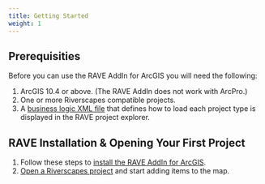 ```yaml
---
title: Getting Started
weight: 1
---
```


## Prerequisities

Before you can use the RAVE AddIn for ArcGIS you will need the following:

1. ArcGIS 10.4 or above. (The RAVE AddIn does not work with ArcPro.)
1. One or more Riverscapes compatible projects.
1. A [business logic XML file](business-logic.html) that defines how to load each project type is displayed in the RAVE project explorer.

## RAVE Installation & Opening Your First Project

1. Follow these steps to [install the RAVE AddIn for ArcGIS](install.html).
1. [Open a Riverscapes project](open-project.html) and start adding items to the map.
